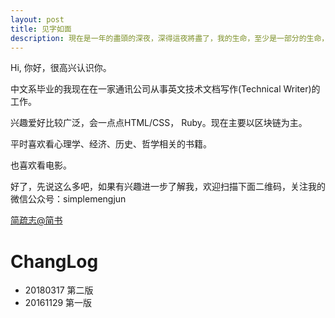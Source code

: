 ```yaml
---
layout: post
title: 见字如面
description: 現在是一年的盡頭的深夜，深得這夜將盡了，我的生命，至少是一部分的生命，已經耗費在寫這些無聊的東西中，而我所獲得的，乃是我自己的靈魂的荒涼和粗糙。但是我并不懼憚這些，也不想掩蓋這些，而且是在有些愛他們了，因為這是我轉輾而生活于風沙中的瘢痕。凡有自己也覺得在風沙中轉輾而生活著的，會知道這意思。 ——魯迅《華蓋集·題記》
---
```


Hi,
你好，很高兴认识你。

中文系毕业的我现在在一家通讯公司从事英文技术文档写作(Technical Writer)的工作。

兴趣爱好比较广泛，会一点点HTML/CSS， Ruby。现在主要以区块链为主。

平时喜欢看心理学、经济、历史、哲学相关的书籍。

也喜欢看电影。

好了，先说这么多吧，如果有兴趣进一步了解我，欢迎扫描下面二维码，关注我的微信公众号：simplemengjun  

[简疏志@简书](https://www.jianshu.com/u/602414ddff23)

# ChangLog
- 20180317 第二版
- 20161129 第一版
